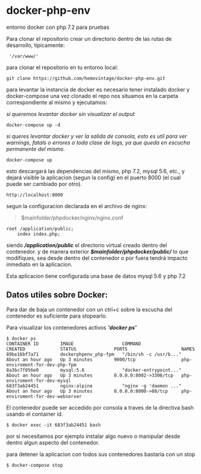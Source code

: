 
# docker-php-env
entorno docker con php 7.2 para pruebas

Para clonar el repositorio crear un directorio dentro de las rutas de desarrollo, tipicamente:

     '/var/www/'

para clonar el repositorio en tu entorno local: 

    git clone https://github.com/hemovintage/docker-php-env.git

para levantar la instancia de docker es necesario tener instalado docker y docker-compose 
una vez clonado el repo nos situamos en la carpeta correspondiente al mismo y ejecutamos:

*si queremos levantar docker sin visualizar el output* 

  
    docker-compose up -d 

    
*si queres levantar docker y ver la salida de consola, esto es util para ver warnings, fatals o errores o toda clase de logs, ya que queda en escucha permanente del mismo.* 

    docker-compose up

esto descargará las dependencias del mismo, php 7.2, mysql 5.6, etc., y dejará visible la aplicacion (segun la config) en el puerto 8000 (el cual puede ser cambiado por otro). 

    http://localhost:8000

segun la configuracion declarada en el archivo de nginx: 

> $mainfolder/phpdocker/nginx/nginx.conf

    root /application/public;
        index index.php;
siendo ***/application/public*** el directorio virtual creado dentro del contenedor. 
y de manera exterior ***$mainfolder/phpdocker/public/*** 
lo que modifiques, sea desde dentro del contenedor o por fuera tendrá impacto inmediato en la aplicacion. 

Esta aplicacion tiene configurada una base de datos mysql 5.6 y php 7.2 

## Datos utiles sobre Docker:

Para dar de baja un contenedor con un ctrl+c sobre la escucha del contenedor es suficiente para stopearlo.

Para visualizar los contenedores activos ***'docker ps'*** 

    $ docker ps
    CONTAINER ID        IMAGE                  COMMAND                  CREATED             STATUS              PORTS                    NAMES
    89be16bf7a71        dockerphpenv_php-fpm   "/bin/sh -c /usr/b..."   About an hour ago   Up 3 minutes        9000/tcp                 php-enviroment-for-dev-php-fpm
    8a3bc7f056e0        mysql:5.6              "docker-entrypoint..."   About an hour ago   Up 3 minutes        0.0.0.0:8002->3306/tcp   php-enviroment-for-dev-mysql
    683f3ab24451        nginx:alpine           "nginx -g 'daemon ..."   About an hour ago   Up 3 minutes        0.0.0.0:8000->80/tcp     php-enviroment-for-dev-webserver


El contenedor puede ser accedido por consola a traves de la directiva bash usando el container id.

    $ docker exec -it 683f3ab24451 bash 
por si necesitamos por ejemplo instalar algo nuevo o manipular desde dentro algun aspecto del contenedor. 

para detener la aplicacion con todos sus contenedores bastaría con un stop

    $ docker-compose stop
